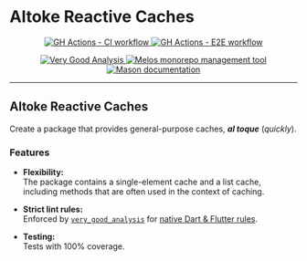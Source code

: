 # Altoke Reactive Caches

<p align="center">
  <p align="center">
    <a href="https://github.com/mrverdant13/altoke_bricks/actions/workflows/ci.yaml">
      <img
        src="https://github.com/mrverdant13/altoke_bricks/actions/workflows/ci.yaml/badge.svg?branch=main"
        alt="GH Actions - CI workflow"
      />
    </a>
    <a href="https://github.com/mrverdant13/altoke_bricks/actions/workflows/e2e.yaml">
      <img
        src="https://github.com/mrverdant13/altoke_bricks/actions/workflows/e2e.yaml/badge.svg?branch=main"
        alt="GH Actions - E2E workflow"
      />
    </a>
  </p>
  <p align="center">
    <a href="https://pub.dev/packages/very_good_analysis">
      <img
        src="https://img.shields.io/badge/style-very_good_analysis-B22C89.svg"
        alt="Very Good Analysis"
      />
    </a>
    <a href="https://melos.invertase.dev/">
      <img
        src="https://img.shields.io/badge/maintained%20with-melos-f700ff.svg"
        alt="Melos monorepo management tool"
      />
    </a>
    <a href="https://docs.brickhub.dev/">
      <img
        src="https://img.shields.io/endpoint?url=https%3A%2F%2Ftinyurl.com%2Fmason-badge"
        alt="Mason documentation"
      />
    </a>
  </p>
</p>

---

## Altoke Reactive Caches

Create a package that provides general-purpose caches, **_al toque_** (_quickly_).

### Features

- **Flexibility:**\
  The package contains a single-element cache and a list cache, including methods that are often used in the context of caching.

- **Strict lint rules:**\
  Enforced by [`very_good_analysis`][pub_package_very_good_analysis] for [native Dart & Flutter rules][docs_dart_and_flutter_linter_rules_link].

- **Testing:**\
  Tests with 100% coverage.

<!-- LINKS -->

[docs_dart_and_flutter_linter_rules_link]: https://dart.dev/tools/linter-rules
[pub_package_very_good_analysis]: https://pub.dev/packages/very_good_analysis
